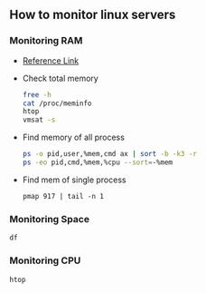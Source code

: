 ## How to monitor linux servers

### Monitoring RAM
* [Reference Link](https://www.linuxatemyram.com/play.html)
* Check total memory
    ```bash
    free -h
    cat /proc/meminfo
    htop
    vmsat -s
    ```

* Find memory of all process
    ```bash
    ps -o pid,user,%mem,cmd ax | sort -b -k3 -r
    ps -eo pid,cmd,%mem,%cpu --sort=-%mem
    ```

* Find mem of single process
    ```
    pmap 917 | tail -n 1
    ```

### Monitoring Space
```
df
```

### Monitoring CPU
```
htop
```